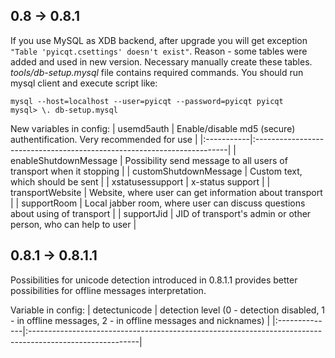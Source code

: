 ## 0.8 -> 0.8.1 ##

If you use MySQL as XDB backend, after upgrade you will get exception `"Table 'pyicqt.csettings' doesn't exist"`. Reason - some tables were added and used in new version.
Necessary manually create these tables.
_tools/db-setup.mysql_ file contains required commands. You should run mysql client and execute script like:
```
mysql --host=localhost --user=pyicqt --password=pyicqt pyicqt
mysql> \. db-setup.mysql
```

New variables in config:
| usemd5auth | Enable/disable md5 (secure) authentification. Very recommended for use |
|:-----------|:-----------------------------------------------------------------------|
| enableShutdownMessage | Possibility send message to all users of transport when it stopping    |
| customShutdownMessage | Custom text, which should be sent                                      |
| xstatusessupport | x-status support                                                       |
| transportWebsite | Website, where user can get information about transport                |
| supportRoom | Local jabber room, where user can discuss questions about using of transport |
| supportJid | JID of transport's admin or other person, who can help to user         |

## 0.8.1 -> 0.8.1.1 ##

Possibilities for unicode detection introduced in 0.8.1.1 provides better possibilities for offline messages interpretation.

Variable in config:
| detectunicode | detection level (0 - detection disabled, 1 - in offline messages, 2 - in offline messages and nicknames) |
|:--------------|:---------------------------------------------------------------------------------------------------------|